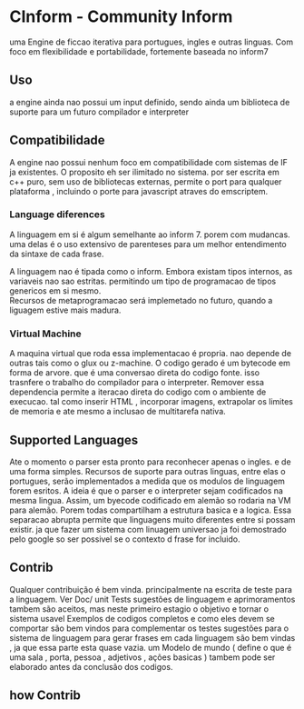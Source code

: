 # CInform - Community Inform
uma Engine de ficcao iterativa para portugues, ingles e outras linguas. Com foco em flexibilidade e portabilidade, fortemente baseada no inform7

## Uso
 a engine ainda nao possui um input definido, sendo ainda um biblioteca de suporte para um futuro compilador e interpreter
  
 
## Compatibilidade
A engine nao possui nenhum foco em compatibilidade com sistemas de IF ja existentes. O proposito eh ser ilimitado no sistema. por ser escrita em c++ puro, sem uso de bibliotecas externas, permite o port para qualquer plataforma , incluindo o porte para javascript atraves do emscriptem.

### Language diferences

A linguagem em si é algum semelhante ao inform 7. porem com mudancas. uma delas é o uso extensivo de parenteses para um melhor entendimento da sintaxe de cada frase. 

A linguagem nao é tipada como o inform. Embora existam tipos internos, as variaveis nao sao estritas. permitindo um tipo de programacao de tipos  genericos em si mesmo.  
Recursos de metaprogramacao será implemetado no futuro, quando a liguagem estive mais madura.

### Virtual Machine

A maquina virtual que roda essa implementacao é propria. nao depende de outras tais como o glux ou z-machine. O codigo gerado é um bytecode em forma de arvore. que é uma conversao direta do codigo fonte. isso trasnfere o trabalho do compilador para o interpreter.
Remover essa dependencia permite a iteracao direta do codigo com o ambiente de execucao. tal como inserir HTML , incorporar imagens, extrapolar os limites de memoria e ate mesmo a inclusao de multitarefa nativa.

## Supported Languages

Ate o momento o parser esta pronto para reconhecer apenas o ingles. e de uma forma simples.
Recursos de suporte para outras linguas, entre elas o portugues, serão implementados a medida que os modulos de linguagem forem esritos.
A ideia é que o parser e o interpreter sejam codificados na mesma lingua. Assim, um byecode codificado em alemão so rodaria na VM para alemão. Porem todas compartilham a estrutura basica e a logica. 
Essa separacao abrupta permite que linguagens muito diferentes entre si possam existir. ja que fazer um sistema com linuagem universao ja foi demostrado pelo google so ser possivel se o contexto d frase for incluido.

## Contrib
  Qualquer contribuição é bem vinda. principalmente na escrita de teste para a linguagem. Ver Doc/ unit Tests
  sugestões de linguagem e aprimoramentos tambem são aceitos, mas neste primeiro estagio o objetivo e tornar o sistema usavel
  Exemplos de codigos completos e como eles devem se comportar são bem vindos para complementar os testes
  sugestões para o sistema de linguagem para gerar frases em cada linguagem são bem vindas , ja que essa parte esta quase vazia.
  um Modelo de mundo ( define o que é uma sala , porta, pessoa , adjetivos , ações basicas )  tambem pode ser elaborado antes da conclusão dos codigos.
  
  ## how Contrib

